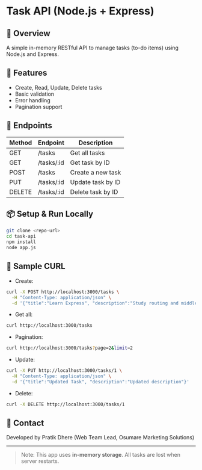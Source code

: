 # Task API (Node.js + Express)

## 📌 Overview
A simple in-memory RESTful API to manage tasks (to-do items) using Node.js and Express.

## 🚀 Features
- Create, Read, Update, Delete tasks
- Basic validation
- Error handling
- Pagination support

## 📂 Endpoints
| Method | Endpoint     | Description               |
|--------|--------------|---------------------------|
| GET    | /tasks       | Get all tasks             |
| GET    | /tasks/:id   | Get task by ID            |
| POST   | /tasks       | Create a new task         |
| PUT    | /tasks/:id   | Update task by ID         |
| DELETE | /tasks/:id   | Delete task by ID         |

## 📦 Setup & Run Locally
```bash
git clone <repo-url>
cd task-api
npm install
node app.js
```

## 🧪 Sample CURL
- Create:
```bash
curl -X POST http://localhost:3000/tasks \
  -H "Content-Type: application/json" \
  -d '{"title":"Learn Express", "description":"Study routing and middleware"}'
```
- Get all:
```bash
curl http://localhost:3000/tasks
```
- Pagination:
```bash
curl http://localhost:3000/tasks?page=2&limit=2
```
- Update:
```bash
curl -X PUT http://localhost:3000/tasks/1 \
  -H "Content-Type: application/json" \
  -d '{"title":"Updated Task", "description":"Updated description"}'
```
- Delete:
```bash
curl -X DELETE http://localhost:3000/tasks/1
```

## 📧 Contact
Developed by Pratik Dhere (Web Team Lead, Osumare Marketing Solutions)

---

> Note: This app uses **in-memory storage**. All tasks are lost when server restarts.
